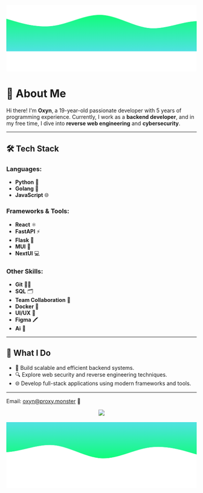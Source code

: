 ![image1](https://raw.githubusercontent.com/OxynDev/OxynDev/main/wave%20(1).png)

# 👋 About Me

Hi there! I'm **Oxyn**, a 19-year-old passionate developer with 5 years of programming experience. Currently, I work as a **backend developer**, and in my free time, I dive into **reverse web engineering** and **cybersecurity**.

---

## 🛠️ Tech Stack

### Languages:
- **Python** 🐍  
- **Golang** 🚀  
- **JavaScript** 🌐  

### Frameworks & Tools:
- **React** ⚛️  
- **FastAPI** ⚡  
- **Flask** 🍃  
- **MUI** 🎨  
- **NextUI** 💻  

### Other Skills:
- **Git** 🧑‍💻  
- **SQL** 🗂️  
- **Team Collaboration** 🤝  
- **Docker** 🐳
- **UI/UX** 👀
- **Figma** 🖍️
- **Ai** 🤖

---

## 🌟 What I Do
- 🚀 Build scalable and efficient backend systems.  
- 🔍 Explore web security and reverse engineering techniques.  
- 🌐 Develop full-stack applications using modern frameworks and tools.  

---

Email: oxyn@proxy.monster 📨

<p align="center"> <img src="https://github-readme-stats.vercel.app/api?username=OxynDev&theme=tokyonight&show_icons=true&card_width=1100"> </p>

![image2](https://raw.githubusercontent.com/OxynDev/OxynDev/main/wave.png)
